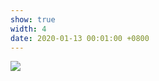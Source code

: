 ```yaml
---
show: true
width: 4
date: 2020-01-13 00:01:00 +0800
---
```

<div>
  <img data-src="{{ 'assets/images/baby.jpg' | relative_url }}" class="lazy w-100 rounded-sm" src="{{ '/assets/images/empty_300x200.png' | relative_url }}">
</div>

